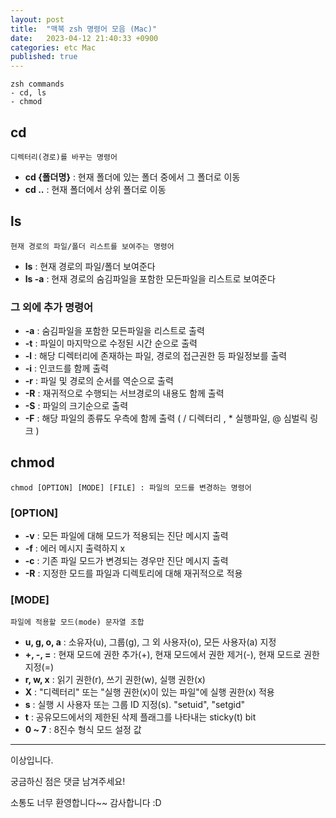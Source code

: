 ```yaml
---
layout: post
title:  "맥북 zsh 명령어 모음 (Mac)"
date:   2023-04-12 21:40:33 +0900
categories: etc Mac
published: true
---
```

```
zsh commands
- cd, ls
- chmod
```

## cd
```
디렉터리(경로)를 바꾸는 명령어
```
- **cd {폴더명}** : 현재 폴더에 있는 폴더 중에서 그 폴더로 이동
- **cd ..** : 현재 폴더에서 상위 폴더로 이동

## ls
```
현재 경로의 파일/폴더 리스트를 보여주는 명령어
```
- **ls** : 현재 경로의 파일/폴더 보여준다
- **ls -a** : 현재 경로의 숨김파일을 포함한 모든파일을 리스트로 보여준다

### 그 외에 추가 명령어
- **-a** : 숨김파일을 포함한 모든파일을 리스트로 출력
- **-t** : 파일이 마지막으로 수정된 시간 순으로 출력
- **-l** : 해당 디렉터리에 존재하는 파일, 경로의 접근권한 등 파일정보를 출력  
- **-i** : 인코드를 함께 출력
- **-r** : 파일 및 경로의 순서를 역순으로 출력
- **-R** : 재귀적으로 수행되는 서브경로의 내용도 함께 출력
- **-S** : 파일의 크기순으로 출력
- **-F** : 해당 파일의 종류도 우측에 함께 출력 ( / 디렉터리 , * 실행파일, @ 심벌릭 링크 )

## chmod
```
chmod [OPTION] [MODE] [FILE] : 파일의 모드를 변경하는 명령어
```

### [OPTION]
- **-v** : 모든 파일에 대해 모드가 적용되는 진단 메시지 출력
- **-f** : 에러 메시지 출력하지 x
- **-c** : 기존 파일 모드가 변경되는 경우만 진단 메시지 출력
- **-R** : 지정한 모드를 파일과 디렉토리에 대해 재귀적으로 적용

### [MODE]
```
파일에 적용할 모드(mode) 문자열 조합
```

- **u, g, o, a** : 소유자(u), 그룹(g), 그 외 사용자(o), 모든 사용자(a) 지정
- **+, -, =** : 현재 모드에 권한 추가(+), 현재 모드에서 권한 제거(-), 현재 모드로 권한 지정(=)
- **r, w, x** : 읽기 권한(r), 쓰기 권한(w), 실행 권한(x)
- **X** : "디렉터리" 또는 "실행 권한(x)이 있는 파일"에 실행 권한(x) 적용
- **s** : 실행 시 사용자 또는 그룹 ID 지정(s). "setuid", "setgid"
- **t** : 공유모드에서의 제한된 삭제 플래그를 나타내는 sticky(t) bit
- **0 ~ 7** : 8진수 형식 모드 설정 값

---
이상입니다.

궁금하신 점은 댓글 남겨주세요!

소통도 너무 환영합니다~~ 감사합니다 :D